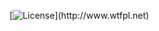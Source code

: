 [![License](https://img.shields.io/badge/License-WTFPL-brightgreen.svg "http://www.wtfpl.net")](http://www.wtfpl.net)